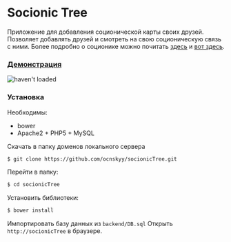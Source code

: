 # Socionic Tree
Приложение для добавления соционической карты своих друзей. Позволяет добавлять друзей и смотреть на свою соционическую связь с ними.
Более подробно о соционике можно почитать [здесь](http://socionika.info/) и [вот здесь](http://socionics.org/).
### [Демонстрация](http://socionic-tree.herokuapp.com)
![haven't loaded](http://cs630619.vk.me/v630619854/1a4b2/vIixHjBmIM4.jpg)

### Установка
Необходимы:
- bower
- Apache2 + PHP5 + MySQL

Скачать в папку доменов локального сервера

```sh
$ git clone https://github.com/ocnskyy/socionicTree.git
```
Перейти в папку:
```sh
$ cd socionicTree
```
Установить библиотеки:
```sh
$ bower install
```
Импортировать базу данных из `backend/DB.sql`
Открыть `http://socionicTree` в браузере.
